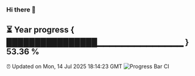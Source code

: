 ### Hi there 👋
⏳ Year progress { ████████████████▁▁▁▁▁▁▁▁▁▁▁▁▁▁ } 53.36 %
---
⏰ Updated on Mon, 14 Jul 2025 18:14:23 GMT
![Progress Bar CI](https://github.com/Moyi321/Moyi321/workflows/Progress%20Bar%20CI/badge.svg)
